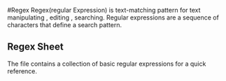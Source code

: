 #Regex 
Regex(regular Expression) is text-matching pattern for text manipulating , editing , searching. Regular expressions are a sequence of characters that define a search pattern. 
## Regex Sheet
The file contains a collection of basic regular expressions for a quick reference.<br/>
